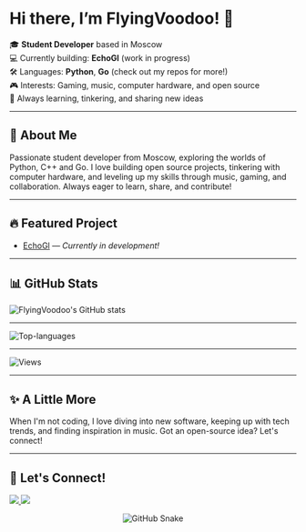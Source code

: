 # Hi there, I’m FlyingVoodoo! 👋

🎓 **Student Developer** based in Moscow  
💻 Currently building: **EchoGl** (work in progress)  
🛠️ Languages: **Python**, **Go** (check out my repos for more!)  
🎮 Interests: Gaming, music, computer hardware, and open source  
🌱 Always learning, tinkering, and sharing new ideas  

---

## 🚀 About Me

Passionate student developer from Moscow, exploring the worlds of Python, C++ and Go. I love building open source projects, tinkering with computer hardware, and leveling up my skills through music, gaming, and collaboration. Always eager to learn, share, and contribute!

---

## 🔥 Featured Project

- [EchoGl](https://github.com/FlyingVoodoo/EchoGL) — _Currently in development!_

---


## 📊 GitHub Stats

![FlyingVoodoo's GitHub stats](https://github-readme-stats.vercel.app/api?username=FlyingVoodoo&show_icons=true&theme=tokyonight)

---

![Top-languages](https://github-readme-stats.vercel.app/api/top-langs/?username=FlyingVoodoo&layout=compact&theme=tokyonight)

---

![Views](https://komarev.com/ghpvc/?username=FlyingVoodoo&color=blue)

---

## ✨ A Little More

When I'm not coding, I love diving into new software, keeping up with tech trends, and finding inspiration in music. Got an open-source idea? Let's connect!

---

## 🤝 Let's Connect!

<a href="mailto:motysha1905@gmail.com">
  <img src="https://img.shields.io/badge/Email-D14836?style=for-the-badge&logo=gmail&logoColor=white" />
</a>
<a href="https://t.me/fi155333">
  <img src="https://img.shields.io/badge/Telegram-26A5E4?style=for-the-badge&logo=telegram&logoColor=white" />
</a>

<p align="center">
  <img src="https://github.com/FlyingVoodoo/FlyingVoodoo-/raw/output/github-snake.svg" alt="GitHub Snake" />
</p>
